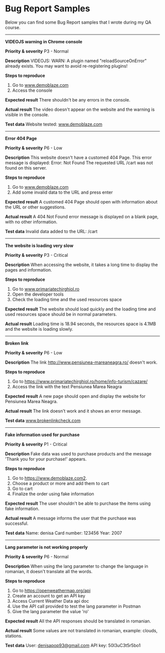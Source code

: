 # Bug Report Samples

Below you can find some Bug Report samples that I wrote during my QA course.

-------------------------------------------

**VIDEOJS warning in Chrome console**

**Priority & severity**
P3 - Normal

**Description**
VIDEOJS: WARN: A plugin named "reloadSourceOnError" already exists. You may want to avoid re-registering plugins!

**Steps to reproduce**
1. Go to www.demoblaze.com
2. Access the console

**Expected result**
There shouldn't be any errors in the console.

**Actual result**
The video doesn't appear on the website and the warning is visible in the console.

**Test data**
Website tested: www.demoblaze.com

--------------------------------------------------------

**Error 404 Page**

**Priority & severity**
P6 - Low

**Description**
This website doesn't have a customed 404 Page.
This error message is displayed: Error: Not Found
The requested URL /cart was not found on this server.

**Steps to reproduce**
1. Go to www.demoblaze.com
2. Add some invalid data to the URL and press enter

**Expected result**
A customed 404 Page should open with information about the URL or other suggestions.

**Actual result**
A 404 Not Found error message is displayed on a blank page, with no other information.

**Test data**
Invalid data added to the URL: /cart

-----------------------------------------------------------

**The website is loading very slow**

**Priority & severity**
P3 - Critical

**Description**
When accessing the website, it takes a long time to display the pages and information.

**Steps to reproduce**
1. Go to www.primariatechirghiol.ro
2. Open the developer tools 
3. Check the loading time and the used resources space

**Expected result**
The website should load quickly and the loading time and used resources space should be in normal parameters. 

**Actual result**
Loading time is 18.94 seconds, the resources space is 4.1MB and the website is loading slowly.

----------------------------------------------------

**Broken link**

**Priority & severity**
P6 - Low

**Description**
The link http://www.pensiunea-mareaneagra.ro/ doesn't work. 

**Steps to reproduce**
1. Go to https://www.primariatechirghiol.ro/home/info-turism/cazare/
2. Access the link with the text Pensiunea Marea Neagra 

**Expected result**
A new page should open and display the website for Pensiunea Marea Neagra.

**Actual result**
The link doesn't work and it shows an error message.

**Test data**
www.brokenlinkcheck.com

-------------------------------------------------------------

**Fake information used for purchase**

**Priority & severity**
P1 - Critical

**Description**
Fake data was used to purchase products and the message 'Thank you for your purchase!' appears.

**Steps to reproduce**
1. Go to  https://www.demoblaze.com2. 
2. Choose a product or more and add them to cart
3. Go to cart 
4. Finalize the order using fake information

**Expected result**
The user shouldn't be able to purchase the items using fake information.

**Actual result**
A message informs the user that the purchase was successful.

**Test data**
Name: denisa
Card number: 123456
Year: 2007

---------------------------------------------------------

**Lang parameter is not working properly**

**Priority & severity**
P6 - Normal

**Description**
When using the lang parameter to change the language in romanian, it doesn't translate all the words. 

**Steps to reproduce**
1. Go to https://openweathermap.org/api
2. Create an account to get an API key
3. Access Current Weather Data api doc
4. Use the API call provided to test the lang parameter in Postman 
5. Give the lang parameter the value 'ro'

**Expected result**
All the API responses should be translated in romanian.

**Actual result**
Some values are not translated in romanian, example: clouds, stations.

**Test data**
User: denisapop93@gmail.com
API key: 50l3uC3t5r5bo1 
